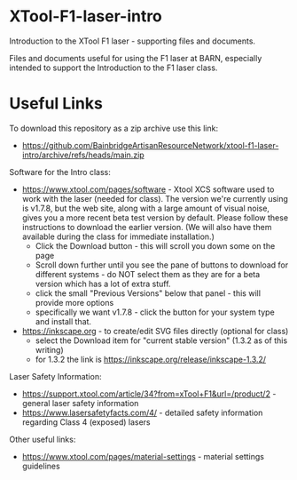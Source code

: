 # XTool-F1-laser-intro
Introduction to the XTool F1 laser - supporting files and documents.

Files and documents useful for using the F1 laser at BARN, especially intended to support the Introduction to the F1 laser class.

# Useful Links

To download this repository as a zip archive use this link:
  - https://github.com/BainbridgeArtisanResourceNetwork/xtool-f1-laser-intro/archive/refs/heads/main.zip

Software for the Intro class:
  - https://www.xtool.com/pages/software - Xtool XCS software used to work with the laser (needed for class). 
  	The version we're currently using is v1.7.8, but the web site, along with a large amount of visual noise, gives you a 
  	more recent beta test version by default. Please follow these instructions to download the earlier version.
  	(We will also have them available during the class for immediate installation.)
    - Click the Download button - this will scroll you down some on the page
    - Scroll down further until you see the pane of buttons to download for different systems - do NOT select them as they are for
      a beta version which has a lot of extra stuff.
    - click the small "Previous Versions" below that panel - this will provide more options
    - specifically we want v1.7.8 - click the button for your system type and install that.
  - https://inkscape.org - to create/edit SVG files directly (optional for class)
    - select the Download item for "current stable version" (1.3.2 as of this writing)
    - for 1.3.2 the link is https://inkscape.org/release/inkscape-1.3.2/

Laser Safety Information:
  - https://support.xtool.com/article/34?from=xTool+F1&url=/product/2 - general laser safety information
  - https://www.lasersafetyfacts.com/4/ - detailed safety information regarding Class 4 (exposed) lasers

Other useful links:
  - https://www.xtool.com/pages/material-settings - material settings guidelines
